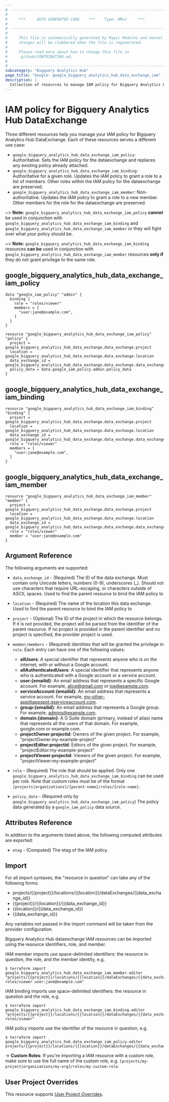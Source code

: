 ```yaml
---
# ----------------------------------------------------------------------------
#
#     ***     AUTO GENERATED CODE    ***    Type: MMv1     ***
#
# ----------------------------------------------------------------------------
#
#     This file is automatically generated by Magic Modules and manual
#     changes will be clobbered when the file is regenerated.
#
#     Please read more about how to change this file in
#     .github/CONTRIBUTING.md.
#
# ----------------------------------------------------------------------------
subcategory: "Bigquery Analytics Hub"
page_title: "Google: google_bigquery_analytics_hub_data_exchange_iam"
description: |-
  Collection of resources to manage IAM policy for Bigquery Analytics Hub DataExchange
---
```


# IAM policy for Bigquery Analytics Hub DataExchange
Three different resources help you manage your IAM policy for Bigquery Analytics Hub DataExchange. Each of these resources serves a different use case:

* `google_bigquery_analytics_hub_data_exchange_iam_policy`: Authoritative. Sets the IAM policy for the dataexchange and replaces any existing policy already attached.
* `google_bigquery_analytics_hub_data_exchange_iam_binding`: Authoritative for a given role. Updates the IAM policy to grant a role to a list of members. Other roles within the IAM policy for the dataexchange are preserved.
* `google_bigquery_analytics_hub_data_exchange_iam_member`: Non-authoritative. Updates the IAM policy to grant a role to a new member. Other members for the role for the dataexchange are preserved.

~> **Note:** `google_bigquery_analytics_hub_data_exchange_iam_policy` **cannot** be used in conjunction with `google_bigquery_analytics_hub_data_exchange_iam_binding` and `google_bigquery_analytics_hub_data_exchange_iam_member` or they will fight over what your policy should be.

~> **Note:** `google_bigquery_analytics_hub_data_exchange_iam_binding` resources **can be** used in conjunction with `google_bigquery_analytics_hub_data_exchange_iam_member` resources **only if** they do not grant privilege to the same role.




## google\_bigquery\_analytics\_hub\_data\_exchange\_iam\_policy

```hcl
data "google_iam_policy" "admin" {
  binding {
    role = "roles/viewer"
    members = [
      "user:jane@example.com",
    ]
  }
}

resource "google_bigquery_analytics_hub_data_exchange_iam_policy" "policy" {
  project = google_bigquery_analytics_hub_data_exchange.data_exchange.project
  location = google_bigquery_analytics_hub_data_exchange.data_exchange.location
  data_exchange_id = google_bigquery_analytics_hub_data_exchange.data_exchange.data_exchange_id
  policy_data = data.google_iam_policy.admin.policy_data
}
```

## google\_bigquery\_analytics\_hub\_data\_exchange\_iam\_binding

```hcl
resource "google_bigquery_analytics_hub_data_exchange_iam_binding" "binding" {
  project = google_bigquery_analytics_hub_data_exchange.data_exchange.project
  location = google_bigquery_analytics_hub_data_exchange.data_exchange.location
  data_exchange_id = google_bigquery_analytics_hub_data_exchange.data_exchange.data_exchange_id
  role = "roles/viewer"
  members = [
    "user:jane@example.com",
  ]
}
```

## google\_bigquery\_analytics\_hub\_data\_exchange\_iam\_member

```hcl
resource "google_bigquery_analytics_hub_data_exchange_iam_member" "member" {
  project = google_bigquery_analytics_hub_data_exchange.data_exchange.project
  location = google_bigquery_analytics_hub_data_exchange.data_exchange.location
  data_exchange_id = google_bigquery_analytics_hub_data_exchange.data_exchange.data_exchange_id
  role = "roles/viewer"
  member = "user:jane@example.com"
}
```

## Argument Reference

The following arguments are supported:

* `data_exchange_id` - (Required) The ID of the data exchange. Must contain only Unicode letters, numbers (0-9), underscores (_). Should not use characters that require URL-escaping, or characters outside of ASCII, spaces. Used to find the parent resource to bind the IAM policy to
* `location` - (Required) The name of the location this data exchange.
 Used to find the parent resource to bind the IAM policy to

* `project` - (Optional) The ID of the project in which the resource belongs.
    If it is not provided, the project will be parsed from the identifier of the parent resource. If no project is provided in the parent identifier and no project is specified, the provider project is used.

* `member/members` - (Required) Identities that will be granted the privilege in `role`.
  Each entry can have one of the following values:
  * **allUsers**: A special identifier that represents anyone who is on the internet; with or without a Google account.
  * **allAuthenticatedUsers**: A special identifier that represents anyone who is authenticated with a Google account or a service account.
  * **user:{emailid}**: An email address that represents a specific Google account. For example, alice@gmail.com or joe@example.com.
  * **serviceAccount:{emailid}**: An email address that represents a service account. For example, my-other-app@appspot.gserviceaccount.com.
  * **group:{emailid}**: An email address that represents a Google group. For example, admins@example.com.
  * **domain:{domain}**: A G Suite domain (primary, instead of alias) name that represents all the users of that domain. For example, google.com or example.com.
  * **projectOwner:projectid**: Owners of the given project. For example, "projectOwner:my-example-project"
  * **projectEditor:projectid**: Editors of the given project. For example, "projectEditor:my-example-project"
  * **projectViewer:projectid**: Viewers of the given project. For example, "projectViewer:my-example-project"

* `role` - (Required) The role that should be applied. Only one
    `google_bigquery_analytics_hub_data_exchange_iam_binding` can be used per role. Note that custom roles must be of the format
    `[projects|organizations]/{parent-name}/roles/{role-name}`.

* `policy_data` - (Required only by `google_bigquery_analytics_hub_data_exchange_iam_policy`) The policy data generated by
  a `google_iam_policy` data source.

## Attributes Reference

In addition to the arguments listed above, the following computed attributes are
exported:

* `etag` - (Computed) The etag of the IAM policy.

## Import

For all import syntaxes, the "resource in question" can take any of the following forms:

* projects/{{project}}/locations/{{location}}/dataExchanges/{{data_exchange_id}}
* {{project}}/{{location}}/{{data_exchange_id}}
* {{location}}/{{data_exchange_id}}
* {{data_exchange_id}}

Any variables not passed in the import command will be taken from the provider configuration.

Bigquery Analytics Hub dataexchange IAM resources can be imported using the resource identifiers, role, and member.

IAM member imports use space-delimited identifiers: the resource in question, the role, and the member identity, e.g.
```
$ terraform import google_bigquery_analytics_hub_data_exchange_iam_member.editor "projects/{{project}}/locations/{{location}}/dataExchanges/{{data_exchange_id}} roles/viewer user:jane@example.com"
```

IAM binding imports use space-delimited identifiers: the resource in question and the role, e.g.
```
$ terraform import google_bigquery_analytics_hub_data_exchange_iam_binding.editor "projects/{{project}}/locations/{{location}}/dataExchanges/{{data_exchange_id}} roles/viewer"
```

IAM policy imports use the identifier of the resource in question, e.g.
```
$ terraform import google_bigquery_analytics_hub_data_exchange_iam_policy.editor projects/{{project}}/locations/{{location}}/dataExchanges/{{data_exchange_id}}
```

-> **Custom Roles**: If you're importing a IAM resource with a custom role, make sure to use the
 full name of the custom role, e.g. `[projects/my-project|organizations/my-org]/roles/my-custom-role`.

## User Project Overrides

This resource supports [User Project Overrides](https://registry.terraform.io/providers/hashicorp/google/latest/docs/guides/provider_reference#user_project_override).
